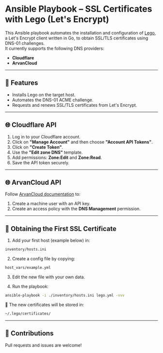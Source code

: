 # Ansible Playbook – SSL Certificates with Lego (Let's Encrypt)

This Ansible playbook automates the installation and configuration of [Lego](https://go-acme.github.io/lego/), a Let's Encrypt client written in Go, to obtain SSL/TLS certificates using DNS-01 challenges.  
It currently supports the following DNS providers:

- **Cloudflare**
- **ArvanCloud**

---

## 🚀 Features

- Installs Lego on the target host.
- Automates the DNS-01 ACME challenge.
- Requests and renews SSL/TLS certificates from Let's Encrypt.

---

## 🌐 Cloudflare API 

1. Log in to your Cloudflare account.  
2. Click on **"Manage Account"** and then choose **"Account API Tokens"**.  
3. Click on **"Create Token"**.  
4. Use the **"Edit zone DNS"** template.  
5. Add permissions: **Zone:Edit** and **Zone:Read**.  
6. Save the API token securely.  

---

## 🌐 ArvanCloud API

Follow [ArvanCloud documentation](https://docs.arvancloud.ir/fa/accounts/iam/machine-user) to:  
1. Create a machine user with an API key.  
2. Create an access policy with the **DNS Management** permission.  

---

## 🔑 Obtaining the First SSL Certificate

1. Add your first host (example below) in:  

```bash
inventory/hosts.ini
```  

2. Create a config file by copying:  

```bash
host_vars/example.yml
```  

3. Edit the new file with your own data.  

4. Run the playbook:  

```bash
ansible-playbook -i ./inventory/hosts.ini lego.yml -vvv
```

📂 The new certificates will be stored in:  

```bash
~/.lego/certificates/
```

---

## 🙌 Contributions

Pull requests and issues are welcome!  

